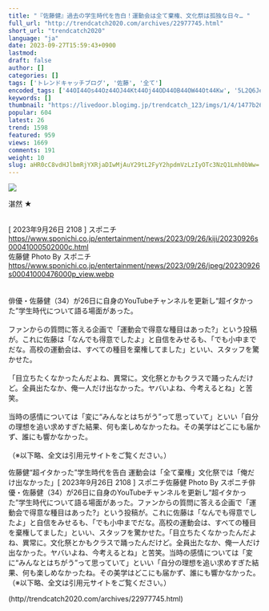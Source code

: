 ```yaml
---
title: "『佐藤健』過去の学生時代を告白！運動会は全て棄権、文化祭は孤独な日々… "
full_url: "http://trendcatch2020.com/archives/22977745.html"
short_url: "trendcatch2020"
language: "ja"
date: 2023-09-27T15:59:43+0900
lastmod: 
draft: false
author: []
categories: []
tags: ['トレンドキャッチブログ', '佐藤', '全て']
encoded_tags: ['44OI44Os44Oz44OJ44Kt44Oj44OD44OB44OW44Ot44Kw', '5L2Q6Jek', '5YWo44Gm']
keywords: []
thumbnail: "https://livedoor.blogimg.jp/trendcatch_123/imgs/1/4/1477b26c.jpg"
popular: 604
latest: 26
trend: 1598
featured: 959
views: 1669
comments: 191
weight: 10
slug: aHR0cC8vdHJlbmRjYXRjaDIwMjAuY29tL2FyY2hpdmVzLzIyOTc3NzQ1Lmh0bWw=
---
```


![](https://livedoor.blogimg.jp/trendcatch_123/imgs/1/4/1477b26c.jpg)

<div><p>湛然 ★ </p><br> [ 2023年9月26日 2108 ] スポニチ <br> <a target='_blank' href='https//www.sponichi.co.jp/entertainment/news/2023/09/26/kiji/20230926s00041000502000c.html'>https//www.sponichi.co.jp/entertainment/news/2023/09/26/kiji/20230926s00041000502000c.html</a> <br> 佐藤健 Photo By スポニチ <br> <a target='_blank' href='https//www.sponichi.co.jp/entertainment/news/2023/09/26/jpeg/20230926s00041000476000p_view.webp'>https//www.sponichi.co.jp/entertainment/news/2023/09/26/jpeg/20230926s00041000476000p_view.webp</a> <br> <br> <br> 俳優・佐藤健（34）が26日に自身のYouTubeチャンネルを更新し“超イタかった”学生時代について語る場面があった。 <br> <br> ファンからの質問に答える企画で「運動会で得意な種目はあった?」という投稿が。これに佐藤は「なんでも得意でしたよ」と自信をみせるも、「でも小中までだな。高校の運動会は、すべての種目を棄権してました」といい、スタッフを驚かせた。 <br> <br> 「目立ちたくなかったんだよね、異常に。文化祭とかもクラスで踊ったんだけど。全員出たなか、俺一人だけ出なかった。ヤバいよね、今考えるとね」と苦笑。 <br> <br> 当時の感情については「変に“みんなとはちがう”って思っていて」といい「自分の理想を追い求めすぎた結果、何も楽しめなかったね。その美学はどこにも届かず、誰にも響かなかった。 <br> <br> （※以下略、全文は引用元サイトをご覧ください。） <p>佐藤健“超イタかった”学生時代を告白 運動会は「全て棄権」文化祭では「俺だけ出なかった」[ 2023年9月26日 2108 ] スポニチ佐藤健 Photo By スポニチ俳優・佐藤健（34）が26日に自身のYouTubeチャンネルを更新し“超イタかった”学生時代について語る場面があった。ファンからの質問に答える企画で「運動会で得意な種目はあった?」という投稿が。これに佐藤は「なんでも得意でしたよ」と自信をみせるも、「でも小中までだな。高校の運動会は、すべての種目を棄権してました」といい、スタッフを驚かせた。「目立ちたくなかったんだよね、異常に。文化祭とかもクラスで踊ったんだけど。全員出たなか、俺一人だけ出なかった。ヤバいよね、今考えるとね」と苦笑。当時の感情については「変に“みんなとはちがう”って思っていて」といい「自分の理想を追い求めすぎた結果、何も楽しめなかったね。その美学はどこにも届かず、誰にも響かなかった。（※以下略、全文は引用元サイトをご覧ください。）</p></div>

(http//trendcatch2020.com/archives/22977745.html)
